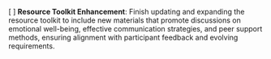 [ ] **Resource Toolkit Enhancement**: Finish updating and expanding the resource toolkit to include new materials that promote discussions on emotional well-being, effective communication strategies, and peer support methods, ensuring alignment with participant feedback and evolving requirements.